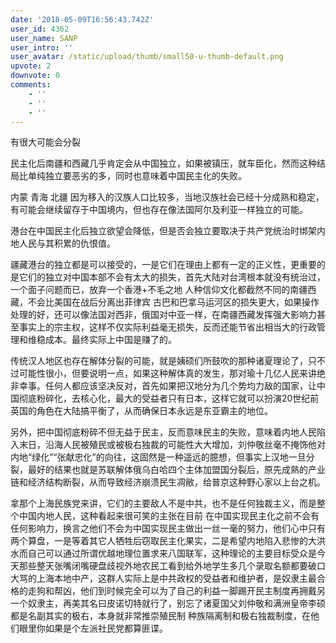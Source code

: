 ```yaml
---
date: '2018-05-09T16:56:43.742Z'
user_id: 4362
user_name: SANP
user_intro: ''
user_avatar: /static/upload/thumb/small50-u-thumb-default.png
upvote: 2
downvote: 0
comments:
    - ''
    - ''
    - ''
---
```


有很大可能会分裂

民主化后南疆和西藏几乎肯定会从中国独立，如果被镇压，就车臣化，然而这种结局比单纯独立要恶劣的多，同时也意味着中国民主化的失败。

内蒙 青海 北疆 因为移入的汉族人口比较多，当地汉族社会已经十分成熟和稳定，有可能会继续留存于中国境内，但也存在像法国阿尔及利亚一样独立的可能。

港台在中国民主化后独立欲望会降低，但是否会独立要取决于共产党统治时绑架内地人民与其积累的仇恨值。

疆藏港台的独立都是可以接受的，一是它们在理由上都有一定的正义性，更重要的是它们的独立对中国本部不会有太大的损失，首先大陆对台湾根本就没有统治过，一个面子问题而已，放弃一个香港+不毛之地 人种信仰文化都截然不同的南疆西藏，不会比美国在战后分离出菲律宾 古巴和巴拿马运河区的损失更大，如果操作 处理的好，还可以像法国对西非，俄国对中亚一样，在南疆西藏发挥强大影响力甚至事实上的宗主权，这样不仅实际利益毫无损失，反而还能节省出相当大的行政管理和维稳成本。最终实际上中国是赚了的。

传统汉人地区也存在解体分裂的可能，就是姨硕们所鼓吹的那种诸夏理论了，只不过可能性很小，但要说明一点，如果这种解体真的发生，那对瑜十几亿人民来讲绝非幸事。任何人都应该坚决反对，首先如果把汉地分为几个势均力敌的国家，让中国彻底粉碎化，去核心化，最大的受益者只有日本，这样它就可以扮演20世纪前英国的角色在大陆搞平衡了，从而确保日本永远是东亚霸主的地位。

另外，把中国彻底粉碎不但无益于民主，反而意味民主的失败，意味着内地人民陷入末日，沿海人民被殖民或被极右独裁的可能性大大增加，刘仲敬丝毫不掩饰他对内地“绿化”“张献忠化”的向往，这固然是一种遥远的臆想，但事实上汉地一旦分裂，最好的结果也就是苏联解体俄乌白哈四个主体加盟国分裂后，原先成熟的产业链和经济结构断裂，从而导致经济崩溃民生凋敝，给普京这种野心家以上台之机。

拿那个上海民族党来讲，它们的主要敌人不是中共，也不是任何独裁主义，而是整个中国内地人民，这种看起来很可笑的主张在目前 在中国实现民主化之前不会有任何影响力，换言之他们不会为中国实现民主做出一丝一毫的努力，他们心中只有两个算盘，一是等着其它人牺牲后窃取民主化果实，二是希望内地陷入悲惨的大洪水而自己可以通过所谓优越地理位置求来八国联军，这种理论的主要目标受众是今天那些整天张嘴闭嘴硬盘歧视外地农民工看到给外地学生多几个录取名额都要破口大骂的上海本地中产，这群人实际上是中共政权的受益者和维护者，是奴隶主最合格的走狗和帮凶，他们到时候完全可以为了自己的利益一脚踢开民主制度再拥戴另一个奴隶主，再美其名曰皮诺切特就行了，别忘了诸夏国父刘仲敬和满洲皇帝李硕都是名副其实的极右，本身就非常推崇殖民制 种族隔离制和极右独裁制度，在他们眼里你如果是个左派社民党都算匪谍。
